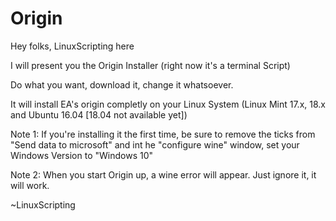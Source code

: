 # Origin

Hey folks, LinuxScripting here

I will present you the Origin Installer (right now it's a terminal Script)

Do what you want, download it, change it whatsoever.

It will install EA's origin completly on your Linux System (Linux Mint 17.x, 18.x and Ubuntu 16.04 [18.04 not available yet])

Note 1: If you're installing it the first time, be sure to remove the ticks from "Send data to microsoft" and int he "configure wine" window, set your Windows Version to "Windows 10"

Note 2: When you start Origin up, a wine error will appear. Just ignore it, it will work.

~LinuxScripting
